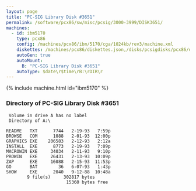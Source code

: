 ```yaml
---
layout: page
title: "PC-SIG Library Disk #3651"
permalink: /software/pcx86/sw/misc/pcsig/3000-3999/DISK3651/
machines:
  - id: ibm5170
    type: pcx86
    config: /machines/pcx86/ibm/5170/cga/1024kb/rev3/machine.xml
    diskettes: /machines/pcx86/diskettes.json,/disks/pcsigdisks/pcx86/diskettes.json
    autoGen: true
    autoMount:
      B: "PC-SIG Library Disk #3651"
    autoType: $date\r$time\rB:\rDIR\r
---
```


{% include machine.html id="ibm5170" %}

### Directory of PC-SIG Library Disk #3651

     Volume in drive A has no label
     Directory of A:\

    README   TXT      7744   2-19-93   7:59p
    BROWSE   COM      1088   2-01-93  12:00p
    GRAPHICS EXE    206583   2-12-93   2:12a
    INSTALL  EXE      8773   2-19-93   7:09p
    MACROWIN EXE     34034   2-11-93   9:10p
    PROWIN   EXE     26431   2-13-93  10:09p
    ZAP      EXE     16088   2-15-93  11:53p
    GO       BAT        36   6-07-93   1:43p
    SHOW     EXE      2040   9-12-88  10:48a
            9 file(s)     302817 bytes
                           15360 bytes free
